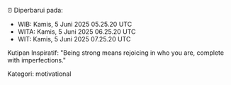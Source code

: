 ⏰ Diperbarui pada:
- WIB: Kamis, 5 Juni 2025 05.25.20 UTC
- WITA: Kamis, 5 Juni 2025 06.25.20 UTC
- WIT: Kamis, 5 Juni 2025 07.25.20 UTC

Kutipan Inspiratif:
"Being strong means rejoicing in who you are, complete with imperfections."


Kategori: motivational

